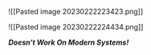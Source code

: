 ![[Pasted image 20230222223423.png]]

![[Pasted image 20230222224434.png]]

***Doesn't Work On Modern Systems!***